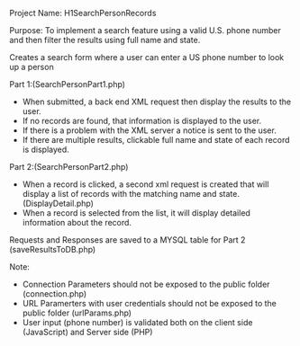 Project Name:
H1SearchPersonRecords

Purpose: To implement a search feature using a valid U.S. phone number and then filter the results using full name and state.

Creates a search form where a user can enter a US phone number to look up a person

Part 1:(SearchPersonPart1.php)
* When submitted, a back end XML request then display the results to the user. 
* If no records are found, that information is displayed to the user.
* If there is a problem with the XML server a notice is sent to the user. 
* If there are multiple results, clickable full name and state of each record is displayed. 

Part 2:(SearchPersonPart2.php)
* When a record is clicked, a second xml request is created that will display a list of records with the matching name and state.
  (DisplayDetail.php)
* When a record is selected from the list, it will display detailed information about the record.

Requests and Responses are saved to a MYSQL table for Part 2 (saveResultsToDB.php)

Note:
* Connection Parameters should not be exposed to the public folder (connection.php)
* URL Paramerters with user credentials should not be exposed to the public folder (urlParams.php)
* User input (phone number) is validated both on the client side (JavaScript) and Server side (PHP)

